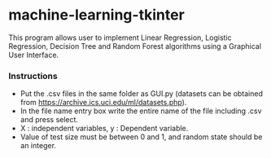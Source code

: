 # machine-learning-tkinter

This program allows user to implement Linear Regression, Logistic Regression, Decision Tree and Random Forest algorithms using a Graphical User Interface.

### Instructions
* Put the .csv files in the same folder as GUI.py (datasets can be obtained from https://archive.ics.uci.edu/ml/datasets.php).
* In the file name entry box write the entire name of the file including .csv and press select.
* X : independent variables, y : Dependent variable.
* Value of test size must be between 0 and 1, and random state should be an integer.

